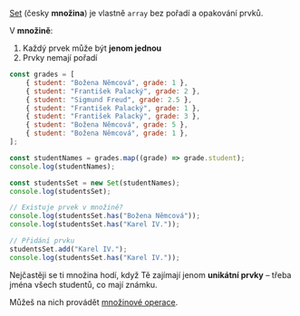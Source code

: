 [Set](https://developer.mozilla.org/en-US/docs/Web/JavaScript/Reference/Global_Objects/Set) (česky **množina**) je vlastně `array` bez pořadí a opakování prvků.

V **množině**:
1. Každý prvek může být **jenom jednou**
2. Prvky nemají pořadí

```javascript
const grades = [
	{ student: "Božena Němcová", grade: 1 },
	{ student: "František Palacký", grade: 2 },
	{ student: "Sigmund Freud", grade: 2.5 },
	{ student: "František Palacký", grade: 1 },
	{ student: "František Palacký", grade: 3 },
	{ student: "Božena Němcová", grade: 5 },
	{ student: "Božena Němcová", grade: 1 },
];

const studentNames = grades.map((grade) => grade.student);
console.log(studentNames);

const studentsSet = new Set(studentNames);
console.log(studentsSet);

// Existuje prvek v množině?
console.log(studentsSet.has("Božena Němcová"));
console.log(studentsSet.has("Karel IV."));

// Přidání prvku
studentsSet.add("Karel IV.");
console.log(studentsSet.has("Karel IV."));
```

Nejčastěji se ti množina hodí, když Tě zajímají jenom **unikátní prvky** – třeba jména všech studentů, co mají známku.

Můžeš na nich provádět [množinové operace](https://developer.mozilla.org/en-US/docs/Web/JavaScript/Reference/Global_Objects/Set#set_composition).
